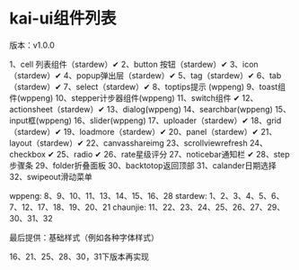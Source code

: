 # kai-ui组件列表

版本：v1.0.0

1、cell 列表组件（stardew）✔
2、button 按钮（stardew）✔
3、icon（stardew）✔
4、popup弹出层（stardew）✔
5、tag（stardew）✔
6、tab（stardew）✔
7、select（stardew）✔
8、toptips提示 (wppeng)
9、toast组件(wppeng)
10、stepper计步器组件(wppeng)
11、switch组件 ✔
12、actionsheet（stardew）✔
13、dialog(wppeng)
14、searchbar(wppeng)
15、input框(wppeng)
16、slider(wppeng)
17、uploader（stardew）✔
18、grid（stardew）✔
19、loadmore（stardew）✔
20、panel（stardew）✔
21、layout（stardew）✔
22、canvasshareimg
23、scrollviewrefresh
24、checkbox ✔
25、radio  ✔
26、rate星级评分
27、noticebar通知栏 ✔
28、step步骤条
29、folder折叠面板
30、backtotop返回顶部
31、calander日期选择
32、swipeout滑动菜单

wppeng:  8、9、10、11、13、14、15、16、28
stardew: 1、2、3、4、5、6、7、12、17、18、19、20、21
chaunjie: 11、22、23、24、25、26、27、29、30、31、32

最后提供：基础样式（例如各种字体样式）

16、21、25、28、30，31下版本再实现
